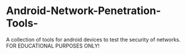Android-Network-Penetration-Tools-
==================================

A collection of tools for android devices to test the security of networks. FOR EDUCATIONAL PURPOSES ONLY!
